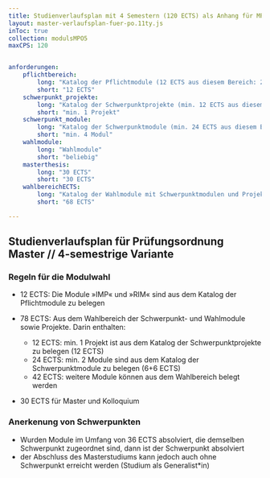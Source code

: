```yaml
---
title: Studienverlaufsplan mit 4 Semestern (120 ECTS) als Anhang für MPO5
layout: master-verlaufsplan-fuer-po.11ty.js
inToc: true
collection: modulsMPO5
maxCPS: 120


anforderungen:
    pflichtbereich:
        long: "Katalog der Pflichtmodule (12 ECTS aus diesem Bereich: 2 Module)"
        short: "12 ECTS"
    schwerpunkt_projekte:
        long: "Katalog der Schwerpunktprojekte (min. 12 ECTS aus diesem Bereich: min. 1 Projekt)"
        short: "min. 1 Projekt"
    schwerpunkt_module:
        long: "Katalog der Schwerpunktmodule (min. 24 ECTS aus diesem Bereich: min. 4 Module)"
        short: "min. 4 Modul"
    wahlmodule:
        long: "Wahlmodule"
        short: "beliebig"
    masterthesis:
        long: "30 ECTS"
        short: "30 ECTS"
    wahlbereichECTS: 
        long: "Katalog der Wahlmodule mit Schwerpunktmodulen und Projekten (68 ECTS)"
        short: "68 ECTS"

---
```


## Studienverlaufsplan für Prüfungsordnung Master // 4-semestrige Variante

### Regeln für die Modulwahl
* 12 ECTS: Die Module »IMP« und »RIM« sind aus dem Katalog der Pflichtmodule zu belegen

* 78 ECTS: Aus dem Wahlbereich der Schwerpunkt- und Wahlmodule sowie Projekte. Darin enthalten:
    * 12 ECTS: min. 1 Projekt ist aus dem Katalog der Schwerpunktprojekte zu belegen (12 ECTS)
    * 24 ECTS: min. 2 Module sind aus dem Katalog der Schwerpunktmodule zu belegen (6+6 ECTS)
    * 42 ECTS: weitere Module können aus dem Wahlbereich belegt werden
* 30 ECTS für Master und Kolloquium


### Anerkenung von Schwerpunkten
* Wurden Module im Umfang von 36 ECTS absolviert, die demselben Schwerpunkt zugeordnet sind, dann ist der Schwerpunkt absolviert
* der Abschluss des Masterstudiums kann jedoch auch ohne Schwerpunkt erreicht werden (Studium als Generalist\*in)
